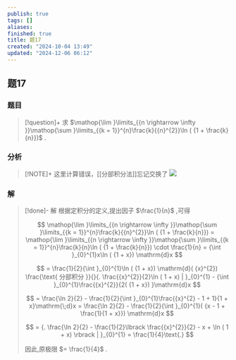 ```yaml
---
publish: true
tags: []
aliases: 
finished: true
title: 题17
created: "2024-10-04 13:49"
updated: "2024-12-06 06:12"
---
```

## 题17
### 题目
> [!question]+
> 求 $\mathop{\lim }\limits_{{n \rightarrow \infty }}\mathop{\sum }\limits_{{k = 1}}^{n}\frac{k}{{n}^{2}}\ln ( {1 + \frac{k}{n}})$ .
### 分析
> [!NOTE]+
> 这里计算错误，[[分部积分法]]忘记交换了
> ![](https://img.hwenyi.tech/202412061411664.webp)
### 解
> [!done]-
> 解 根据定积分的定义,提出因子 $\frac{1}{n}$ ,可得
> 
> $$
> \mathop{\lim }\limits_{{n \rightarrow \infty }}\mathop{\sum }\limits_{{k = 1}}^{n}\frac{k}{{n}^{2}}\ln ( {1 + \frac{k}{n}}) = \mathop{\lim }\limits_{{n \rightarrow \infty }}\mathop{\sum }\limits_{{k = 1}}^{n}\frac{k}{n}\ln ( {1 + \frac{k}{n}}) \cdot \frac{1}{n} = {\int }_{0}^{1}x\ln ( {1 + x}) \mathrm{d}x
> $$
> 
> $$
> = \frac{1}{2}{\int }_{0}^{1}\ln ( {1 + x}) \mathrm{d}( {x}^{2}) \frac{\text{ 分部积分 }}{}{. \frac{{x}^{2}}{2}\ln ( 1 + x) | }_{0}^{1} - {\int }_{0}^{1}\frac{{x}^{2}}{2( {1 + x}) }\mathrm{d}x
> $$
> 
> $$
> = \frac{\ln 2}{2} - \frac{1}{2}{\int }_{0}^{1}\frac{{x}^{2} - 1 + 1}{1 + x}\mathrm{\;d}x = \frac{\ln 2}{2} - \frac{1}{2}{\int }_{0}^{1}( {x - 1 + \frac{1}{1 + x}}) \mathrm{d}x
> $$
> 
> $$
> = {. \frac{\ln 2}{2} - \frac{1}{2}\lbrack \frac{{x}^{2}}{2} - x + \ln ( 1 + x) \rbrack | }_{0}^{1} = \frac{1}{4}\text{.}
> $$
> 
> 因此,原极限 $= \frac{1}{4}$ .
